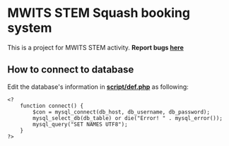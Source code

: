 # MWITS STEM Squash booking system
This is a project for MWITS STEM activity.
**Report bugs [here](https://www.facebook.com/natchapolsrisang)**

## How to connect to database
Edit the database's information in [**script/def.php**](script/def.php) as following:
```
<?
    function connect() {
        $con = mysql_connect(db_host, db_username, db_password);
        mysql_select_db(db_table) or die("Error! " . mysql_error());
        mysql_query("SET NAMES UTF8");
    }
?>
```
